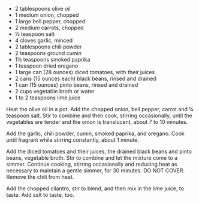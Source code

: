 * 2 tablespoons olive oil
* 1 medium onion, chopped
* 1 large bell pepper, chopped
* 2 medium carrots, chopped
* ½ teaspoon salt
* 4 cloves garlic, minced
* 2 tablespoons chili powder
* 2 teaspoons ground cumin
* 1½ teaspoons smoked paprika
* 1 teaspoon dried oregano
* 1 large can (28 ounces) diced tomatoes, with their juices
* 2 cans (15 ounces each) black beans, rinsed and drained
* 1 can (15 ounces) pinto beans, rinsed and drained
* 2 cups vegetable broth or water
* 1 to 2 teaspoons lime juice

Heat the olive oil in a pot. Add the chopped onion, bell pepper, carrot and ¼ teaspoon salt. Stir to combine and then cook, stirring occasionally, until the vegetables are tender and the onion is translucent, about 7 to 10 minutes.


Add the garlic, chili powder, cumin, smoked paprika, and oregano. Cook until fragrant while stirring constantly, about 1 minute.


Add the diced tomatoes and their juices, the drained black beans and pinto beans, vegetable broth. Stir to combine and let the mixture come to a simmer. Continue cooking, stirring occasionally and reducing heat as necessary to maintain a gentle simmer, for 30 minutes. DO NOT COVER. Remove the chili from heat.

Add the chopped cilantro, stir to blend, and then mix in the lime juice, to taste. Add salt to taste, too.
